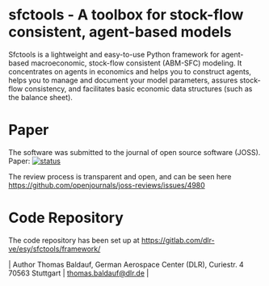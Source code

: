 # sfctools - A toolbox for stock-flow consistent, agent-based models

Sfctools is a lightweight and easy-to-use Python framework for agent-based macroeconomic, stock-flow consistent (ABM-SFC) modeling. It concentrates on agents in economics and helps you to construct agents, helps you to manage and document your model parameters, assures stock-flow consistency, and facilitates basic economic data structures (such as the balance sheet).

# Paper 

The software was submitted to the journal of open source software (JOSS). Paper: [![status](https://joss.theoj.org/papers/1ba3edb21815b1031c14eb36911e9b21/status.svg)](https://joss.theoj.org/papers/1ba3edb21815b1031c14eb36911e9b21)

The review process is transparent and open, and can be seen here https://github.com/openjournals/joss-reviews/issues/4980

# Code Repository 

The code repository has been set up at https://gitlab.com/dlr-ve/esy/sfctools/framework/

| Author Thomas Baldauf, German Aerospace Center (DLR), Curiestr. 4 70563 Stuttgart | thomas.baldauf@dlr.de | 
